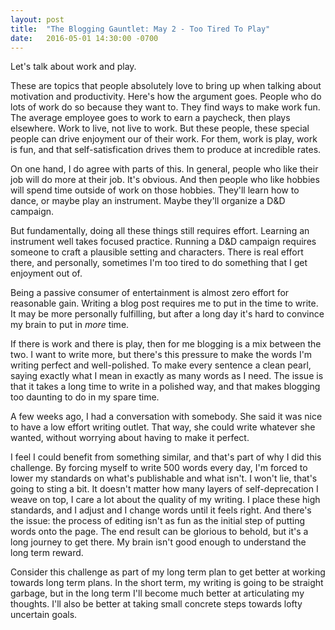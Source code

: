 ```yaml
---
layout: post
title:  "The Blogging Gauntlet: May 2 - Too Tired To Play"
date:   2016-05-01 14:30:00 -0700
---
```


Let's talk about work and play.

These are topics that people absolutely love to bring up when talking
about motivation and productivity. Here's how the argument goes.
People who do lots of work do so because they want to. They find ways
to make work fun. The average employee goes to work to earn a paycheck,
then plays elsewhere. Work to live, not live to work. But these people,
these special people can drive enjoyment our of their work. For them,
work is play, work is fun, and that self-satisfication drives them
to produce at incredible rates.

On one hand, I do agree with parts of this. In general, people who
like their job will do more at their job. It's obvious. And then people
who like hobbies will spend time outside of work on those hobbies.
They'll learn how to dance, or maybe play an instrument. Maybe they'll
organize a D&D campaign.

But fundamentally, doing all these things still requires effort.
Learning an instrument well takes focused practice. Running a D&D campaign
requires someone to craft a plausible setting and characters. There is
real effort there, and personally, sometimes I'm too tired to do something
that I get enjoyment out of.

Being a passive consumer of entertainment is almost zero effort for
reasonable gain. Writing a blog post requires me to put in the time to
write. It may be more personally fulfilling, but after a long day it's hard
to convince my brain to put in *more* time.

If there is work and there is play, then for me blogging is a mix between
the two. I want to write more, but there's this pressure to make the words
I'm writing perfect and well-polished. To make every sentence a clean pearl,
saying exactly what I mean in exactly as many words as I need. The issue is that
it takes a long time to write in a polished way, and that makes blogging
too daunting to do in my spare time.

A few weeks ago, I had a conversation with somebody. She said it was nice to
have a low effort writing outlet. That way, she could write whatever she wanted,
without worrying about having to make it perfect.

I feel I could benefit from something similar, and that's part of why
I did this challenge. By forcing myself to write 500 words every day, I'm
forced to lower my standards on what's publishable and what isn't. I won't lie,
that's going to sting a bit. It doesn't matter how many layers of self-deprecation
I weave on top, I care a lot about the quality of my writing. I place these
high standards, and I adjust and I change words until it feels right. And there's
the issue: the process of editing isn't as fun as the initial step of putting
words onto the page. The end result can be glorious to behold, but it's a long
journey to get there. My brain isn't good enough to understand the long term
reward.

Consider this challenge as part of my long term plan to get better at working
towards long term plans. In the short term, my writing is going to be straight
garbage, but in the long term I'll become much better at articulating
my thoughts. I'll also be better at taking small concrete steps towards
lofty uncertain goals.
